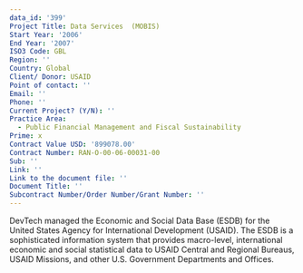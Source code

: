 ```yaml
---
data_id: '399'
Project Title: Data Services  (MOBIS)
Start Year: '2006'
End Year: '2007'
ISO3 Code: GBL
Region: ''
Country: Global
Client/ Donor: USAID
Point of contact: ''
Email: ''
Phone: ''
Current Project? (Y/N): ''
Practice Area:
  - Public Financial Management and Fiscal Sustainability
Prime: x
Contract Value USD: '899078.00'
Contract Number: RAN-O-00-06-00031-00
Sub: ''
Link: ''
Link to the document file: ''
Document Title: ''
Subcontract Number/Order Number/Grant Number: ''
---
```

DevTech managed the Economic and Social Data Base (ESDB) for the United States Agency for International Development (USAID). The ESDB is a sophisticated information system that provides macro-level, international economic and social statistical data to USAID Central and Regional Bureaus, USAID Missions, and other U.S. Government Departments and Offices.